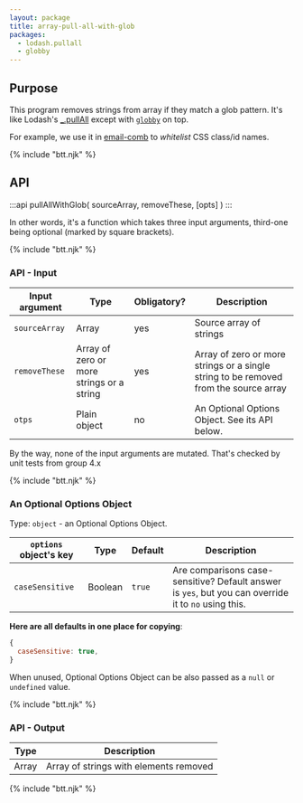```yaml
---
layout: package
title: array-pull-all-with-glob
packages:
  - lodash.pullall
  - globby
---
```


## Purpose

This program removes strings from array if they match a glob pattern. It's like Lodash's [\_.pullAll](https://lodash.com/docs/#pullAll) except with [`globby`](https://www.npmjs.com/package/globby) on top.

For example, we use it in [email-comb](/os/email-comb/) to _whitelist_ CSS class/id names.

{% include "btt.njk" %}

## API

:::api
pullAllWithGlob(
  sourceArray,
  removeThese,
  [opts]
)
:::

In other words, it's a function which takes three input arguments, third-one being optional (marked by square brackets).

{% include "btt.njk" %}

### API - Input

| Input argument | Type                                      | Obligatory? | Description                                                                          |
| -------------- | ----------------------------------------- | ----------- | ------------------------------------------------------------------------------------ |
| `sourceArray`  | Array                                     | yes         | Source array of strings                                                              |
| `removeThese`  | Array of zero or more strings or a string | yes         | Array of zero or more strings or a single string to be removed from the source array |
| `otps`         | Plain object                              | no          | An Optional Options Object. See its API below.                                       |

By the way, none of the input arguments are mutated. That's checked by unit tests from group 4.x

{% include "btt.njk" %}

### An Optional Options Object

Type: `object` - an Optional Options Object.

| `options` object's key | Type    | Default | Description                                                                                          |
| ---------------------- | ------- | ------- | ---------------------------------------------------------------------------------------------------- |
| `caseSensitive`        | Boolean | `true`  | Are comparisons case-sensitive? Default answer is `yes`, but you can override it to `no` using this. |

**Here are all defaults in one place for copying**:

```js
{
  caseSensitive: true,
}
```

When unused, Optional Options Object can be also passed as a `null` or `undefined` value.

{% include "btt.njk" %}

### API - Output

| Type  | Description                            |
| ----- | -------------------------------------- |
| Array | Array of strings with elements removed |

{% include "btt.njk" %}
